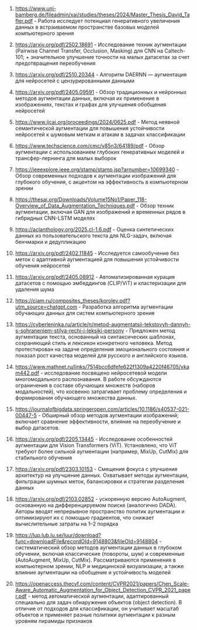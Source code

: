 1. https://www.uni-bamberg.de/fileadmin/xai/studies/theses/2024/Master_Thesis_David_Tafler.pdf - Работа исследует потенциал генеративного увеличения данных в встраиваемом пространстве базовых моделей компьютерного зрения

2. https://arxiv.org/pdf/2502.18691 - Исследование техник аугментации (Pairwise Channel Transfer, Occlusion, Masking) для CNN на Caltech-101; + значительное улучшение точности на малых датасетах за счет предотвращения переобучения

3. https://arxiv.org/pdf/2510.20344 - Алгоритм DAERNN — аугментация для нейросетей с цензурированными данными

4. https://arxiv.org/pdf/2405.09591 - Обзор традиционных и нейронных методов аугментации данных, включая их применение в изображениях, текстах и графах для улучшения обобщения нейросетей

5. https://www.ijcai.org/proceedings/2024/0625.pdf - Метод неявной семантической аугментации для повышения устойчивости нейросетей к шумовым меткам и атакам в задачах классификации

6. https://www.techscience.com/cmc/v85n3/64189/pdf - Обзор аугментации с использованием глубоких генеративных моделей и трансфер-лернинга для малых выборок

7. https://ieeexplore.ieee.org/stamp/stamp.jsp?arnumber=10699340 - Обзор современных подходов к аугментации изображений для глубокого обучения, с акцентом на эффективность в компьютерном зрении

8. https://thesai.org/Downloads/Volume15No1/Paper_118-Overview_of_Data_Augmentation_Techniques.pdf - Обзор техник аугментации, включая GAN для изображений и временных рядов в гибридных CNN-LSTM моделях

9. https://aclanthology.org/2025.cl-1.6.pdf - Оценка синтетических данных из пользовательского текста для NLG-задач, включая бенчмарки и дедупликацию

10. https://arxiv.org/pdf/2402.11845 - Исследуется самообучение без меток с адаптивной аугментацией для повышения устойчивости обучения нейросетей

11. https://arxiv.org/pdf/2405.08912 - Автоматизированная курация датасетов с помощью эмбеддингов (CLIP/ViT) и кластеризации для удаления шума

12. https://ciam.ru/composites_theses/korolev.pdf?utm_source=chatgpt.com - Разработка алгоритма аугментации обучающих данных для систем компьютерного зрения


13. https://cyberleninka.ru/article/n/metod-augmentatsii-tekstovyh-dannyh-s-sohraneniem-stilya-rechi-i-leksiki-persony - Предложен метод аугментации текста, основанный на синтаксических шаблонах, сохраняющий стиль и лексикон конкретного человека. Метод протестирован на задаче определения эмоционального состояния и показал рост качества моделей для русского и английского языков.

14. https://www.mathnet.ru/links/7514bcc6dfefe622f1309a4220f46705/vkam442.pdf - исследование посвящено нейросетевой модели многомодального распознавания. В работе обсуждаются ограничения в составе обучающих множеств (наборов модальностей), что косвенно затрагивает проблему определения и формирования обучающего множества данных.

15. https://journalofbigdata.springeropen.com/articles/10.1186/s40537-021-00447-5 - Обширный обзор методов аугментации изображений; включает сравнение эффективности, влияние на переобучение и выбор датасетов.

16. https://arxiv.org/pdf/2205.13445 - Исследование особенностей аугментации для Vision Transformers (ViT). Установлено, что ViT требуют более сильной аугментации (например, MixUp, CutMix) для стабильного обучения

17. https://arxiv.org/pdf/2303.10153 - Смещения фокуса с улучшения архитектур на улучшение данных. Охватывает методы аугментации, фильтрации шумных меток, балансировки и стратегии разделения данных

18. https://arxiv.org/pdf/2103.02852 - ускоренную версию AutoAugment, основанную на дифференцируемом поиске (аналогично DADA). Авторы вводят непрерывное пространство политик аугментации и оптимизируют их с помощью градиентов, что снижает вычислительные затраты на 1–2 порядка

19. https://lup.lub.lu.se/luur/download?func=downloadFile&recordOId=9148803&fileOId=9148804 - систематический обзор методов аугментации данных в глубоком обучении, включая классические (повороты, шум) и современные (AutoAugment, MixUp, CutMix). Рассматриваются применения в компьютерном зрении, NLP и медицинской визуализации, а также влияние аугментации на обобщение и устойчивость моделей

20. https://openaccess.thecvf.com/content/CVPR2021/papers/Chen_Scale-Aware_Automatic_Augmentation_for_Object_Detection_CVPR_2021_paper.pdf - метод автоматической аугментации, адаптированный специально для задач обнаружения объектов (object detection). В отличие от подходов для классификации, он учитывает масштаб объектов и применяет разные политики аугментации к разным уровням пирамиды признаков
